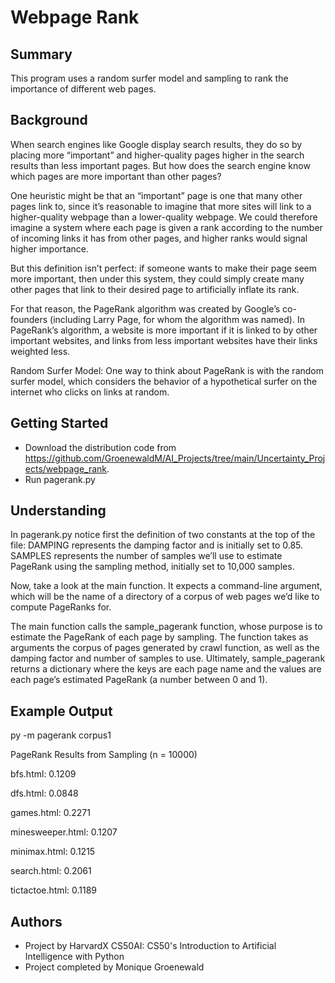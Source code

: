 # Webpage Rank


## Summary

This program uses a random surfer model and sampling to rank the importance of different web pages.


## Background

When search engines like Google display search results, they do so by placing more “important” and higher-quality pages higher in the search results than less important pages. But how does the search engine know which pages are more important than other pages?

One heuristic might be that an “important” page is one that many other pages link to, since it’s reasonable to imagine that more sites will link to a higher-quality webpage than a lower-quality webpage. We could therefore imagine a system where each page is given a rank according to the number of incoming links it has from other pages, and higher ranks would signal higher importance.

But this definition isn’t perfect: if someone wants to make their page seem more important, then under this system, they could simply create many other pages that link to their desired page to artificially inflate its rank.

For that reason, the PageRank algorithm was created by Google’s co-founders (including Larry Page, for whom the algorithm was named). In PageRank’s algorithm, a website is more important if it is linked to by other important websites, and links from less important websites have their links weighted less. 

Random Surfer Model: One way to think about PageRank is with the random surfer model, which considers the behavior of a hypothetical surfer on the internet who clicks on links at random.


## Getting Started

* Download the distribution code from https://github.com/GroenewaldM/AI_Projects/tree/main/Uncertainty_Projects/webpage_rank.
* Run pagerank.py


## Understanding

In pagerank.py notice first the definition of two constants at the top of the file: DAMPING represents the damping factor and is initially set to 0.85. SAMPLES represents the number of samples we’ll use to estimate PageRank using the sampling method, initially set to 10,000 samples.

Now, take a look at the main function. It expects a command-line argument, which will be the name of a directory of a corpus of web pages we’d like to compute PageRanks for.

The main function calls the sample_pagerank function, whose purpose is to estimate the PageRank of each page by sampling. The function takes as arguments the corpus of pages generated by crawl function, as well as the damping factor and number of samples to use. Ultimately, sample_pagerank returns a dictionary where the keys are each page name and the values are each page’s estimated PageRank (a number between 0 and 1).


## Example Output

py -m pagerank corpus1

PageRank Results from Sampling (n = 10000)

  bfs.html: 0.1209
  
  dfs.html: 0.0848
  
  games.html: 0.2271
  
  minesweeper.html: 0.1207
  
  minimax.html: 0.1215
  
  search.html: 0.2061
  
  tictactoe.html: 0.1189

## Authors

* Project by HarvardX CS50AI: CS50's Introduction to Artificial Intelligence with   Python
* Project completed by Monique Groenewald
